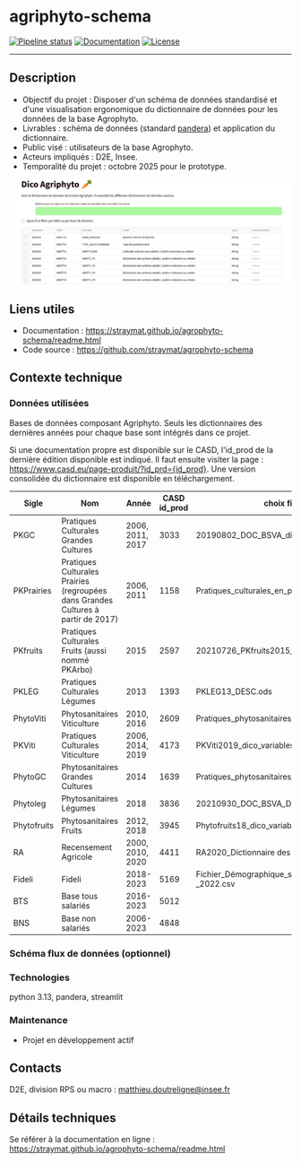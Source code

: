 # agriphyto-schema

[![Pipeline status](https://github.com/straymat/agrophyto-schema/actions/workflows/ci.yml/badge.svg)](https://github.com/straymat/agrophyto-schema/actions)
[![Documentation](https://img.shields.io/badge/docs-latest-blue.svg)](https://straymat.github.io/agrophyto-schema/readme.html)
[![License](https://img.shields.io/gitlab/license/strayMat/agriphyto-schema)](https://gitlab.com/strayMat/agriphyto-schema/-/blob/main/LICENSE)

---

## Description

- Objectif du projet : Disposer d'un schéma de données standardisé et d'une visualisation ergonomique du dictionnaire de données pour les données de la base Agrophyto.
- Livrables : schéma de données (standard [pandera](https://pandera.readthedocs.io/en/stable/)) et application du dictionnaire.
- Public visé : utilisateurs de la base Agrophyto.
- Acteurs impliqués : D2E, Insee.
- Temporalité du projet : octobre 2025 pour le prototype.

![Aperçu du projet](docs/source/_static/app_capture.png)

## Liens utiles

- Documentation : https://straymat.github.io/agrophyto-schema/readme.html
- Code source : https://github.com/straymat/agrophyto-schema

## Contexte technique

### Données utilisées

Bases de données composant Agriphyto. Seuls les dictionnaires des dernières
années pour chaque base sont intégrés dans ce projet.

Si une documentation propre est disponible sur le CASD, l'id_prod de la dernière
édition disponible est indiqué. Il faut ensuite visiter la page :
https://www.casd.eu/page-produit/?id_prd={id_prod}. Une version consolidée du
dictionnaire est disponible en téléchargement.

| Sigle | Nom | Année | CASD id_prod | choix fichier source nomenclature | intégrée |
|-------|-----|-------|--------------|-----------------------------------|----------|
| PKGC | Pratiques Culturales Grandes Cultures | 2006, 2011, 2017 | 3033 | 20190802_DOC_BSVA_dico_variables_PKGC2017.ods | |
| PKPrairies | Pratiques Culturales Prairies (regroupées dans Grandes Cultures à partir de 2017) | 2006, 2011 | 1158 | Pratiques_culturales_en_prairie_-_2011.csv |✅ |
| PKfruits | Pratiques Culturales Fruits (aussi nommé PKArbo) | 2015 | 2597 | 20210726_PKfruits2015_dico_variables.ods |✅|
| PKLEG | Pratiques Culturales Légumes | 2013 | 1393 | PKLEG13_DESC.ods | |
| PhytoViti | Phytosanitaires Viticulture | 2010, 2016 | 2609 | Pratiques_phytosanitaires_en_viticulture_-_2016.csv|✅|
| PKViti | Pratiques Culturales Viticulture | 2006, 2014, 2019 | 4173 | PKViti2019_dico_variables_definitif.ods | |
| PhytoGC | Phytosanitaires Grandes Cultures | 2014 | 1639 | Pratiques_phytosanitaires_en_grandes_cultures_-_2014.csv |✅ |
| Phytoleg | Phytosanitaires Légumes | 2018 | 3836 | 20210930_DOC_BSVA_Dictionnaire_variables_Phytolégumes2018.ods | |
| Phytofruits | Phytosanitaires Fruits | 2012, 2018 | 3945 | Phytofruits18_dico_variables_casd.xlsx | |
| RA | Recensement Agricole | 2000, 2010, 2020 | 4411 | RA2020_Dictionnaire des variables_220415_CASD.xlsx |✅|
| Fideli | Fideli | 2018-2023 | 5169 | Fichier_Démographique_sur_les_Logements_et_les_Individus_(FIDELI)_-_2022.csv |✅ |
| BTS | Base tous salariés | 2016-2023 | 5012 | | |
| BNS | Base non salariés | 2006-2023 | 4848 | | |

### Schéma flux de données (optionnel)

### Technologies

python 3.13, pandera, streamlit

### Maintenance

- Projet en développement actif

## Contacts

D2E, division RPS ou macro : matthieu.doutreligne@insee.fr

## Détails techniques

Se référer à la documentation en ligne : https://straymat.github.io/agrophyto-schema/readme.html
